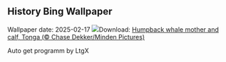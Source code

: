 ## History Bing Wallpaper
Wallpaper date: 2025-02-17
![](https://www.bing.com/th?id=OHR.HumpbackMother_EN-GB6474861873_UHD.jpg&w=1000)Download: [Humpback whale mother and calf, Tonga (© Chase Dekker/Minden Pictures)](https://www.bing.com/th?id=OHR.HumpbackMother_EN-GB6474861873_UHD.jpg)

Auto get programm by LtgX
